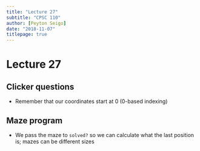 ```yaml
---
title: "Lecture 27"
subtitle: "CPSC 110"
author: [Peyton Seigo]
date: "2018-11-07"
titlepage: true
---
```


# Lecture 27

## Clicker questions

- Remember that our coordinates start at 0 (0-based indexing)

## Maze program

- We pass the maze to `solved?` so we can calculate what the last position is; mazes can be different sizes

